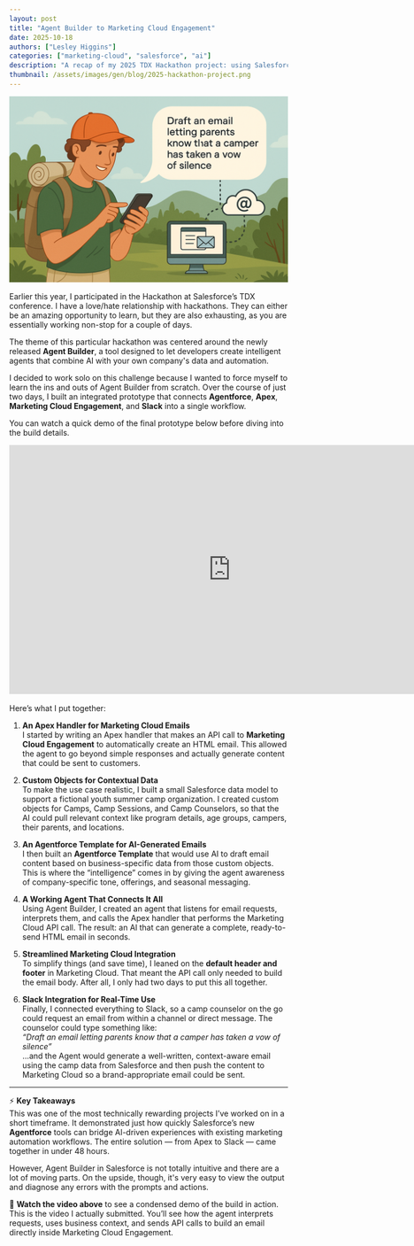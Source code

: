 ```yaml
---
layout: post
title: "Agent Builder to Marketing Cloud Engagement"
date: 2025-10-18
authors: ["Lesley Higgins"]
categories: ["marketing-cloud", "salesforce", "ai"]
description: "A recap of my 2025 TDX Hackathon project: using Salesforce's Agent Builder to automate Marketing Cloud email creation through Apex, AI, and Slack integration."
thumbnail: /assets/images/gen/blog/2025-hackathon-project.png
---
```


<p align="center">
  <img src="/assets/images/gen/blog/2025-hackathon-project.png" alt="2025 Hackathon Project illustration showing camp counselor, AI, and Marketing Cloud email creation" width="800">
</p>

Earlier this year, I participated in the Hackathon at Salesforce’s TDX conference. I have a love/hate relationship with hackathons. They can either be an amazing opportunity to learn, but they are also exhausting, as you are essentially working non-stop for a couple of days. 

The theme of this particular hackathon was centered around the newly released **Agent Builder**, a tool designed to let developers create intelligent agents that combine AI with your own company's data and automation.

I decided to work solo on this challenge because I wanted to force myself to learn the ins and outs of Agent Builder from scratch. Over the course of just two days, I built an integrated prototype that connects **Agentforce**, **Apex**, **Marketing Cloud Engagement**, and **Slack** into a single workflow.

You can watch a quick demo of the final prototype below before diving into the build details.

<div class="video-embed">
<iframe width="800" height="450"
  src="https://www.youtube.com/embed/En-I8jNU8zU"
  title="Agent Builder to Marketing Cloud Engagement Demo"
  frameborder="0"
  allowfullscreen></iframe>
</div>

Here’s what I put together:

1. **An Apex Handler for Marketing Cloud Emails**  
   I started by writing an Apex handler that makes an API call to **Marketing Cloud Engagement** to automatically create an HTML email. This allowed the agent to go beyond simple responses and actually generate content that could be sent to customers.

2. **Custom Objects for Contextual Data**  
   To make the use case realistic, I built a small Salesforce data model to support a fictional youth summer camp organization. I created custom objects for Camps, Camp Sessions, and Camp Counselors, so that the AI could pull relevant context like program details, age groups, campers, their parents, and locations.

3. **An Agentforce Template for AI-Generated Emails**  
   I then built an **Agentforce Template** that would use AI to draft email content based on business-specific data from those custom objects. This is where the “intelligence” comes in by giving the agent awareness of company-specific tone, offerings, and seasonal messaging.

4. **A Working Agent That Connects It All**  
   Using Agent Builder, I created an agent that listens for email requests, interprets them, and calls the Apex handler that performs the Marketing Cloud API call. The result: an AI that can generate a complete, ready-to-send HTML email in seconds.

5. **Streamlined Marketing Cloud Integration**  
   To simplify things (and save time), I leaned on the **default header and footer** in Marketing Cloud. That meant the API call only needed to build the email body. After all, I only had two days to put this all together.

6. **Slack Integration for Real-Time Use**  
   Finally, I connected everything to Slack, so a camp counselor on the go could request an email from within a channel or direct message. The counselor could type something like:  
   _“Draft an email letting parents know that a camper has taken a vow of silence”_  
   …and the Agent would generate a well-written, context-aware email using the camp data from Salesforce and then push the content to Marketing Cloud so a brand-appropriate email could be sent.

---

⚡ **Key Takeaways**  
This was one of the most technically rewarding projects I’ve worked on in a short timeframe. It demonstrated just how quickly Salesforce’s new **Agentforce** tools can bridge AI-driven experiences with existing marketing automation workflows. The entire solution — from Apex to Slack — came together in under 48 hours.

However, Agent Builder in Salesforce is not totally intuitive and there are a lot of moving parts. On the upside, though, it's very easy to view the output and diagnose any errors with the prompts and actions.

🎥 **Watch the video above** to see a condensed demo of the build in action. This is the video I actually submitted. You’ll see how the agent interprets requests, uses business context, and sends API calls to build an email directly inside Marketing Cloud Engagement.
